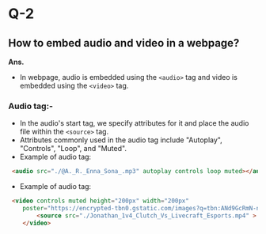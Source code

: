 # Q-2
## How to embed audio and video in a webpage?

**Ans.**

- In webpage, audio is embedded using the `<audio>` tag and video is embedded using the `<video>` tag.

### Audio tag:-

- In the audio's start tag, we specify attributes for it and place the audio file within the `<source>` tag.
- Attributes commonly used in the audio tag include "Autoplay", "Controls", "Loop", and "Muted".
- Example of audio tag:
```HTML
 <audio src="./@A._R._Enna_Sona_.mp3" autoplay controls loop muted></audio>
```
-  Example of audio tag:
```HTML
 <video controls muted height="200px" width="200px" 
    poster="https://encrypted-tbn0.gstatic.com/images?q=tbn:ANd9GcRmN-nlLfEYFIKJerRX7FAtZafWwqtkjHafttHA8S3bVw&s">
        <source src="./Jonathan_1v4_Clutch_Vs_Livecraft_Esports.mp4" >
    </video>
```    


